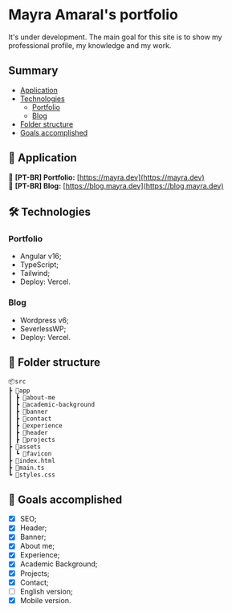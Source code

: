 # Mayra Amaral's portfolio

It's under development. The main goal for this site is to show my professional profile, my knowledge and my work.

## Summary

- [Application](https://github.com/mayraamaral/portfolio#-application)
- [Technologies](https://github.com/mayraamaral/portfolio#%EF%B8%8F-technologies)
  - [Portfolio](https://github.com/mayraamaral/portfolio#portfolio)
  - [Blog](https://github.com/mayraamaral/portfolio#blog)
- [Folder structure](https://github.com/mayraamaral/portfolio#-folder-structure)
- [Goals accomplished](https://github.com/mayraamaral/portfolio#-goals-accomplished)

## 📲 Application

🔗 **[PT-BR] Portfolio:** [https://mayra.dev](https://mayra.dev)  
🔗 **[PT-BR] Blog:** [https://blog.mayra.dev](https://blog.mayra.dev)

## 🛠️ Technologies

### Portfolio

- Angular v16;
- TypeScript;
- Tailwind;
- Deploy: Vercel.

### Blog

- Wordpress v6;
- SeverlessWP;
- Deploy: Vercel.

## 📁 Folder structure

```
📦src
┣ 📂app
┃ ┣ 📂about-me
┃ ┣ 📂academic-background
┃ ┣ 📂banner
┃ ┣ 📂contact
┃ ┣ 📂experience
┃ ┣ 📂header
┃ ┣ 📂projects
┣ 📂assets
┃ ┗ 📂favicon
┣ 📜index.html
┣ 📜main.ts
┗ 📜styles.css
```

## 🎯 Goals accomplished

- [x] SEO;
- [x] Header;
- [x] Banner;
- [x] About me;
- [x] Experience;
- [x] Academic Background;
- [x] Projects;
- [x] Contact;
- [ ] English version;
- [x] Mobile version.
